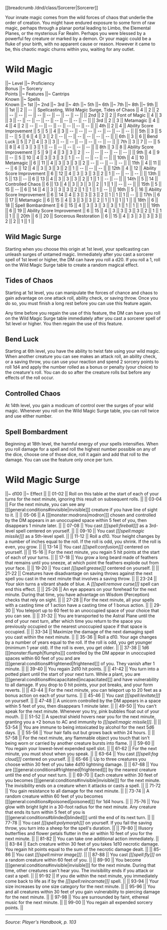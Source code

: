 [[breadcrumb /dnd/class/Sorcerer|Sorcerer]]

Your innate magic comes from the wild forces of chaos that underlie the order of creation. You might have endured exposure to some form of raw magic, perhaps through a planar portal leading to Limbo, the Elemental Planes, or the mysterious Far Realm. Perhaps you were blessed by a powerful fey creature or marked by a demon. Or your magic could be a fluke of your birth, with no apparent cause or reason. However it came to be, this chaotic magic churns within you, waiting for any outlet.

# Wild Magic

||~ Level ||~ Proficiency<br>Bonus ||~ Sorcery<br>Points ||~ Features ||~ Cantrips<br>Known ||~ Spells<br>Known ||~ 1st ||~ 2nd ||~ 3rd ||~ 4th ||~ 5th ||~ 6th ||~ 7th ||~ 8th ||~ 9th ||
|| 1st || 2 || -- || Spellcasting, Wild Magic Surge, Tides of Chaos || 4 || 2 || 2 || -- || -- || -- || -- || -- || -- || -- || -- ||
|| 2nd || 2 || 2 || Font of Magic || 4 || 3 || 3 || -- || -- || -- || -- || -- || -- || -- || -- ||
|| 3rd || 2 || 3 || Metamagic || 4 || 4 || 4 || 2 || -- || -- || -- || -- || -- || -- || -- ||
|| 4th || 2 || 4 || Ability Score Improvement || 5 || 5 || 4 || 3 || -- || -- || -- || -- || -- || -- || -- ||
|| 5th || 3 || 5 || -- || 5 || 6 || 4 || 3 || 2 || -- || -- || -- || -- || -- || -- ||
|| 6th || 3 || 6 || Bend Luck || 5 || 7 || 4 || 3 || 3 || -- || -- || -- || -- || -- || -- ||
|| 7th || 3 || 7 || -- || 5 || 8 || 4 || 3 || 3 || 1 || -- || -- || -- || -- || -- ||
|| 8th || 3 || 8 || Ability Score Improvement || 5 || 9 || 4 || 3 || 3 || 2 || -- || -- || -- || -- || -- ||
|| 9th || 4 || 9 || -- || 5 || 10 || 4 || 3 || 3 || 3 || 1 || -- || -- || -- || -- ||
|| 10th || 4 || 10 || Metamagic || 6 || 11 || 4 || 3 || 3 || 3 || 2 || -- || -- || -- || -- ||
|| 11th || 4 || 11 || -- || 6 || 12 || 4 || 3 || 3 || 3 || 2 || 1 || -- || -- || -- ||
|| 12th || 4 || 12 || Ability Score Improvement || 6 || 12 || 4 || 3 || 3 || 3 || 2 || 1 || -- || -- || -- ||
|| 13th || 5 || 13 || -- || 6 || 13 || 4 || 3 || 3 || 3 || 2 || 1 || 1 || -- || -- ||
|| 14th || 5 || 14 || Controlled Chaos || 6 || 13 || 4 || 3 || 3 || 3 || 2 || 1 || 1 || -- || -- ||
|| 15th || 5 || 15 || -- || 6 || 14 || 4 || 3 || 3 || 3 || 2 || 1 || 1 || 1 || -- ||
|| 16th || 5 || 16 || Ability Score Improvement || 6 || 14 || 4 || 3 || 3 || 3 || 2 || 1 || 1 || 1 || -- ||
|| 17th || 6 || 17 || Metamagic || 6 || 15 || 4 || 3 || 3 || 3 || 2 || 1 || 1 || 1 || 1 ||
|| 18th || 6 || 18 || Spell Bombardment || 6 || 15 || 4 || 3 || 3 || 3 || 3 || 1 || 1 || 1 || 1 ||
|| 19th || 6 || 19 || Ability Score Improvement || 6 || 15 || 4 || 3 || 3 || 3 || 3 || 2 || 1 || 1 || 1 ||
|| 20th || 6 || 20 || Sorcerous Restoration || 6 || 15 || 4 || 3 || 3 || 3 || 3 || 2 || 2 || 1 || 1 ||

## Wild Magic Surge

Starting when you choose this origin at 1st level, your spellcasting can unleash surges of untamed magic. Immediately after you cast a sorcerer spell of 1st level or higher, the DM can have you roll a d20. If you roll a 1, roll on the Wild Magic Surge table to create a random magical effect.

## Tides of Chaos

Starting at 1st level, you can manipulate the forces of chance and chaos to gain advantage on one attack roll, ability check, or saving throw. Once you do so, you must finish a long rest before you can use this feature again.

Any time before you regain the use of this feature, the DM can have you roll on the Wild Magic Surge table immediately after you cast a sorcerer spell of 1st level or higher. You then regain the use of this feature.

## Bend Luck

Starting at 6th level, you have the ability to twist fate using your wild magic. When another creature you can see makes an attack roll, an ability check, or a saving throw, you can use your reaction and spend 2 sorcery points to roll 1d4 and apply the number rolled as a bonus or penalty (your choice) to the creature's roll. You can do so after the creature rolls but before any effects of the roll occur.

## Controlled Chaos

At 14th level, you gain a modicum of control over the surges of your wild magic. Whenever you roll on the Wild Magic Surge table, you can roll twice and use either number.

## Spell Bombardment

Beginning at 18th level, the harmful energy of your spells intensifies. When you roll damage for a spell and roll the highest number possible on any of the dice, choose one of those dice, roll it again and add that roll to the damage. You can use the feature only once per turn.

# Wild Magic Surge

||~ d100 ||~ Effect ||
|| 01-02 || Roll on this table at the start of each of your turns for the next minute, ignoring this result on subsequent rolls. ||
|| 03-04 || For the next minute, you can see any [[[general:conditions#invisible|invisible]]] creature if you have line of sight to it. ||
|| 05-06 || A [[[monster:modrons|modron]]] chosen and controlled by the DM appears in an unoccupied space within 5 feet of you, then disappears 1 minute later. ||
|| 07-08 || You cast *[[[spell:fireball]]]* as a 3rd-level spell centered on yourself. ||
|| 09-10 || You cast *[[[spell:magic missile]]]* as a 5th-level spell. ||
|| 11-12 || Roll a d10. Your height changes by a number of inches equal to the roll. If the roll is odd, you shrink. If the roll is even, you grow. ||
|| 13-14 || You cast *[[[spell:confusion]]]* centered on yourself. ||
|| 15-16 || For the next minute, you regain 5 hit points at the start of each of your turns. ||
|| 17-18 || You grow a long beard made of feathers that remains until you sneeze, at which point the feathers explode out from your face. ||
|| 19-20 || You cast *[[[spell:grease]]]* centered on yourself. ||
|| 21-22 || Creatures have disadvantage on saving throws against the next spell you cast in the next minute that involves a saving throw. ||
|| 23-24 || Your skin turns a vibrant shade of blue. A *[[[spell:remove curse]]]* spell can end this effect. ||
|| 25-26 || An eye appears on your forehead for the next minute. During that time, you have advantage on Wisdom (Perception) checks that rely on sight. ||
|| 27-28 || For the next minute, all your spells with a casting time of 1 action have a casting time of 1 bonus action. ||
|| 29-30 || You teleport up to 60 feet to an unoccupied space of your choice that you can see. ||
|| 31-32 || You are transported to the Astral Plane until the end of your next turn, after which time you return to the space you previously occupied or the nearest unoccupied space if that space is occupied. ||
|| 33-34 || Maximize the damage of the next damaging spell you cast within the next minute. ||
|| 35-36 || Roll a d10. Your age changes by a number of years equal to the roll. If the roll is odd, you get younger (minimum 1 year old). If the roll is even, you get older. ||
|| 37-38 || 1d6 [[[monster:flumph|flumphs]]] controlled by the DM appear in unoccupied spaces within 60 feet of you and are [[[general:conditions#frightened|frightened]]] of you. They vanish after 1 minute. ||
|| 39-40 || You regain 2d10 hit points. ||
|| 41-42 || You turn into a potted plant until the start of your next turn. While a plant, you are [[[general:conditions#incapacitated|incapacitated]]] and have vulnerability to all damage. If you drop to 0 hit points, your pot breaks, and your form reverts. ||
|| 43-44 || For the next minute, you can teleport up to 20 feet as a bonus action on each of your turns. ||
|| 45-46 || You cast *[[[spell:levitate]]]* on yourself. ||
|| 47-48 || A unicorn controlled by the DM appears in a space within 5 feet of you, then disappears 1 minute later. ||
|| 49-50 || You can't speak for the next minute. Whenever you try, pink bubbles float out of your mouth. ||
|| 51-52 || A spectral shield hovers near you for the next minute, granting you a +2 bonus to AC and immunity to *[[[spell:magic missile]]]*. ||
|| 53-54 || You are immune to being intoxicated by alcohol for the next 5d6 days. ||
|| 55-56 || Your hair falls out but grows back within 24 hours. ||
|| 57-58 || For the next minute, any flammable object you touch that isn't being worn or carried by another creature bursts into flame. ||
|| 59-60 || You regain your lowest-level expended spell slot. ||
|| 61-62 || For the next minute, you must shout when you speak. ||
|| 63-64 || You cast *[[[spell:fog cloud]]]* centered on yourself. ||
|| 65-66 || Up to three creatures you choose within 30 feet of you take 4d10 lightning damage. ||
|| 67-68 || You are [[[general:conditions#frightened|frightened]]] by the nearest creature until the end of your next turn. ||
|| 69-70 || Each creature within 30 feet of you becomes [[[general:conditions#invisible|invisible]]] for the next minute. The invisibility ends on a creature when it attacks or casts a spell. ||
|| 71-72 || You gain resistance to all damage for the next minute. ||
|| 73-74 || A random creature within 60 feet of you becomes [[[general:conditions#poisoned|poisoned]]] for 1d4 hours. ||
|| 75-76 || You glow with bright light in a 30-foot radius for the next minute. Any creature that ends its turn within 5 feet of you is [[[general:conditions#blinded|blinded]]] until the end of its next turn. ||
|| 77-78 || You cast *[[[spell:polymorph]]]* on yourself. If you fail the saving throw, you turn into a sheep for the spell's duration. ||
|| 79-80 || Illusory butterflies and flower petals flutter in the air within 10 feet of you for the next minute. ||
|| 81-82 || You can take one additional action immediately. ||
|| 83-84 || Each creature within 30 feet of you takes 1d10 necrotic damage. You regain hit points equal to the sum of the necrotic damage dealt. ||
|| 85-86 || You cast *[[[spell:mirror image]]]*. ||
|| 87-88 || You cast *[[[spell:fly]]]* on a random creature within 60 feet of you. ||
|| 89-90 || You become [[[general:conditions#invisible|invisible]]] for the next minute. During that time, other creatures can't hear you. The invisibility ends if you attack or cast a spell. ||
|| 91-92 || If you die within the next minute, you immediately come back to life as if by the *[[[spell:reincarnate]]]* spell. ||
|| 93-94 || Your size increases by one size category for the next minute. ||
|| 95-96 || You and all creatures within 30 feet of you gain vulnerability to piercing damage for the next minute. ||
|| 97-98 || You are surrounded by faint, ethereal music for the next minute. ||
|| 99-00 || You regain all expended sorcery points. ||

----

*Source: Player's Handbook, p. 103*
